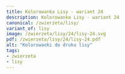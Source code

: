 ```yaml
---
title: Kolorowanka Lisy - wariant 24
description: Kolorowanka Lisy - wariant 24
canonical: /zwierzeta/lisy/
variant_of: lisy
image: /zwierzeta/lisy/24/lisy-24.svg
pdf: /zwierzeta/lisy/24/lisy-24.pdf
alt: "Kolorowanki do druku lisy"
tags:
- zwierzeta
- lisy
---
```

